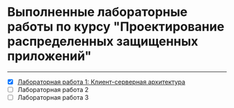 # Выполненные лабораторные работы по курсу "Проектирование распределенных защищенных приложений"
---
* [x] [Лабораторная работа 1: Клиент-серверная архитектура](https://github.com/DimaScientist/Designing-Distributed-Applications/tree/main/Lab1)
* [ ] Лабораторная работа 2
* [ ] Лабораторная работа 3
